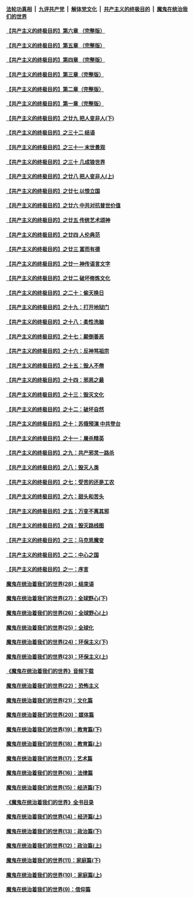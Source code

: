 ####  [法轮功真相](../../../../basic/blob/master/README.md?t=05261031) &nbsp;|&nbsp; [九评共产党](../../../../9ping.md/blob/master/README.md?t=05261031) &nbsp;|&nbsp; [解体党文化](../../../../jtdwh.md/blob/master/README.md?t=05261031)  &nbsp;|&nbsp; [共产主义的终极目的](../../../../gczydzjmd.md/blob/master/README.md?t=05261031) &nbsp;|&nbsp; [魔鬼在统治我们的世界](../../../../mgztzwmdsj.md/blob/master/README.md?t=05261031) 

#### [【共产主义的终极目的】第六章 （完整版）](../pages/nsc422/n11428913.md?t=05261031) 

#### [【共产主义的终极目的】第五章 （完整版）](../pages/nsc422/n11428912.md?t=05261031) 

#### [【共产主义的终极目的】第四章 （完整版）](../pages/nsc422/n11428907.md?t=05261031) 

#### [【共产主义的终极目的】第三章（完整版）](../pages/nsc422/n11428848.md?t=05261031) 

#### [【共产主义的终极目的】第二章（完整版）](../pages/nsc422/n11428831.md?t=05261031) 

#### [【共产主义的终极目的】第一章（完整版）](../pages/nsc422/n11417651.md?t=05261031) 

#### [【共产主义的终极目的】之廿九 把人变非人(下)](../pages/nsc422/n11344140.md?t=05261031) 

#### [【共产主义的终极目的】之三十二 结语](../pages/nsc422/n11360535.md?t=05261031) 

#### [【共产主义的终极目的】之三十一 末世景观](../pages/nsc422/n11351129.md?t=05261031) 

#### [【共产主义的终极目的】之三十 几成狼世界](../pages/nsc422/n11348280.md?t=05261031) 

#### [【共产主义的终极目的】之廿八 把人变非人(上)](../pages/nsc422/n11340492.md?t=05261031) 

#### [【共产主义的终极目的】之廿七 以恨立国](../pages/nsc422/n11336944.md?t=05261031) 

#### [【共产主义的终极目的】之廿六 中共对抗普世价值](../pages/nsc422/n11324785.md?t=05261031) 

#### [【共产主义的终极目的】之廿五 传统艺术颂神](../pages/nsc422/n11296396.md?t=05261031) 

#### [【共产主义的终极目的】之廿四 人伦典范](../pages/nsc422/n11296397.md?t=05261031) 

#### [【共产主义的终极目的】之廿三 富而有德](../pages/nsc422/n11283598.md?t=05261031) 

#### [【共产主义的终极目的】之廿一 神传语言文字](../pages/nsc422/n11263265.md?t=05261031) 

#### [【共产主义的终极目的】之廿二 破坏修炼文化](../pages/nsc422/n11245728.md?t=05261031) 

#### [【共产主义的终极目的】之二十：偷天换日](../pages/nsc422/n11238846.md?t=05261031) 

#### [【共产主义的终极目的】之十九：打开地狱门](../pages/nsc422/n11206376.md?t=05261031) 

#### [【共产主义的终极目的】之十八：柔性洗脑](../pages/nsc422/n11199994.md?t=05261031) 

#### [【共产主义的终极目的】之十七：颠倒善恶](../pages/nsc422/n11179782.md?t=05261031) 

#### [【共产主义的终极目的】之十六：反神骂祖宗](../pages/nsc422/n11166798.md?t=05261031) 

#### [【共产主义的终极目的】之十五：毁人不倦](../pages/nsc422/n11166792.md?t=05261031) 

#### [【共产主义的终极目的】之十四：邪恶之最](../pages/nsc422/n11150249.md?t=05261031) 

#### [【共产主义的终极目的】之十三：毁灭文化](../pages/nsc422/n11135227.md?t=05261031) 

#### [【共产主义的终极目的】之十二：破坏自然](../pages/nsc422/n11135214.md?t=05261031) 

#### [【共产主义的终极目的】之十：苏俄预演 中共登台](../pages/nsc422/n11118424.md?t=05261031) 

#### [【共产主义的终极目的】之十一：屠杀精英](../pages/nsc422/n11118442.md?t=05261031) 

#### [【共产主义的终极目的】之九：共产邪灵一路杀](../pages/nsc422/n11114139.md?t=05261031) 

#### [【共产主义的终极目的】之八：毁灭人类](../pages/nsc422/n11108503.md?t=05261031) 

#### [【共产主义的终极目的】之七：受苦的还是工农](../pages/nsc422/n11101809.md?t=05261031) 

#### [【共产主义的终极目的】之六：甜头和苦头](../pages/nsc422/n11096971.md?t=05261031) 

#### [【共产主义的终极目的】之五：万变不离其邪](../pages/nsc422/n11091285.md?t=05261031) 

#### [【共产主义的终极目的】之四：毁灭路线图](../pages/nsc422/n11086284.md?t=05261031) 

#### [【共产主义的终极目的】之三：马克思魔变](../pages/nsc422/n11061941.md?t=05261031) 

#### [【共产主义的终极目的】之二：中心之国](../pages/nsc422/n11047728.md?t=05261031) 

#### [【共产主义的终极目的】之一：序言](../pages/nsc422/n11086077.md?t=05261031) 

#### [魔鬼在统治着我们的世界(28)：结束语](../pages/nsc422/n10936246.md?t=05261031) 

#### [魔鬼在统治着我们的世界(27)：全球野心(下)](../pages/nsc422/n10928319.md?t=05261031) 

#### [魔鬼在统治着我们的世界(26)：全球野心(上)](../pages/nsc422/n10900318.md?t=05261031) 

#### [魔鬼在统治着我们的世界(25)：全球化](../pages/nsc422/n10788205.md?t=05261031) 

#### [魔鬼在统治着我们的世界(24)：环保主义(下)](../pages/nsc422/n10695307.md?t=05261031) 

#### [魔鬼在统治着我们的世界(23)：环保主义(上)](../pages/nsc422/n10688613.md?t=05261031) 

#### [《魔鬼在统治着我们的世界》音频下载](../pages/nsc422/n10635553.md?t=05261031) 

#### [魔鬼在统治着我们的世界(22)：恐怖主义](../pages/nsc422/n10614727.md?t=05261031) 

#### [魔鬼在统治着我们的世界(21)：文化篇](../pages/nsc422/n10597706.md?t=05261031) 

#### [魔鬼在统治着我们的世界(20)：媒体篇](../pages/nsc422/n10586579.md?t=05261031) 

#### [魔鬼在统治着我们的世界(19)：教育篇(下)](../pages/nsc422/n10564808.md?t=05261031) 

#### [魔鬼在统治着我们的世界(18)：教育篇(上)](../pages/nsc422/n10526970.md?t=05261031) 

#### [魔鬼在统治着我们的世界(17)：艺术篇](../pages/nsc422/n10499093.md?t=05261031) 

#### [魔鬼在统治着我们的世界(16)：法律篇](../pages/nsc422/n10485969.md?t=05261031) 

#### [魔鬼在统治着我们的世界(15)：经济篇(下)](../pages/nsc422/n10469975.md?t=05261031) 

#### [《魔鬼在统治着我们的世界》全书目录](../pages/nsc422/n10464261.md?t=05261031) 

#### [魔鬼在统治着我们的世界(14)：经济篇(上)](../pages/nsc422/n10457370.md?t=05261031) 

#### [魔鬼在统治着我们的世界(13)：政治篇(下)](../pages/nsc422/n10448270.md?t=05261031) 

#### [魔鬼在统治着我们的世界(12)：政治篇(上)](../pages/nsc422/n10444576.md?t=05261031) 

#### [魔鬼在统治着我们的世界(11)：家庭篇(下)](../pages/nsc422/n10440961.md?t=05261031) 

#### [魔鬼在统治着我们的世界(10)：家庭篇(上)](../pages/nsc422/n10435448.md?t=05261031) 

#### [魔鬼在统治着我们的世界(9)：信仰篇](../pages/nsc422/n10432159.md?t=05261031) 

